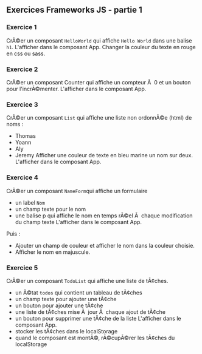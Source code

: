 ## Exercices Frameworks JS - partie 1

### Exercice 1

CrÃ©er un composant `HelloWorld` qui affiche `Hello World` dans une balise `h1`.
L'afficher dans le composant App.
Changer la couleur du texte en rouge en css ou sass.

### Exercice 2

CrÃ©er un composant Counter qui affiche un compteur Ã  0 et un bouton pour l'incrÃ©menter.
L'afficher dans le composant App.

### Exercice 3

CrÃ©er un composant `List` qui affiche une liste non ordonnÃ©e (html) de noms :
- Thomas
- Yoann
- Aly
- Jeremy
Afficher une couleur de texte en bleu marine un nom sur deux.
L'afficher dans le composant App.

### Exercice 4

CrÃ©er un composant `NameForm`qui affiche un formulaire 
- un label `Nom`
- un champ texte pour le nom
- une balise p qui affiche le nom en temps rÃ©el Ã  chaque modification du champ texte
L'afficher dans le composant App.

Puis :
- Ajouter un champ de couleur et afficher le nom dans la couleur choisie.
- Afficher le nom en majuscule.


### Exercice 5

CrÃ©er un composant `TodoList` qui affiche une liste de tÃ¢ches.
- un Ã©tat `todos` qui contient un tableau de tÃ¢ches
- un champ texte pour ajouter une tÃ¢che
- un bouton pour ajouter une tÃ¢che
- une liste de tÃ¢ches mise Ã  jour Ã  chaque ajout de tÃ¢che
- un bouton pour supprimer une tÃ¢che de la liste
L'afficher dans le composant App.
- stocker les tÃ¢ches dans le localStorage
- quand le composant est montÃ©, rÃ©cupÃ©rer les tÃ¢ches du localStorage
